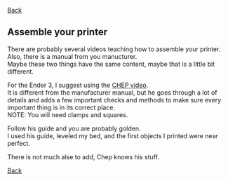 [Back](https://duducosta.github.io/3dPrinting/firstThings/)

## Assemble your printer

There are probably several videos teaching how to assemble your printer.  
Also, there is a manual from you manucturer.  
Maybe these two things have the same content, maybe that is a little bit different.  

For the Ender 3, I suggest using the [CHEP video](https://youtu.be/2Th2e7wTNV0).  
It is different from the manufacturer manual, but he goes through a lot of details and adds a few important checks and methods to make sure every important thing is in its correct place.  
NOTE: You will need clamps and squares.  

Follow his guide and you are probably golden.  
I used his guide, leveled my bed, and the first objects I printed were near perfect.  


There is not much alse to add, Chep knows his stuff.

[Back](https://duducosta.github.io/3dPrinting/firstThings/)
